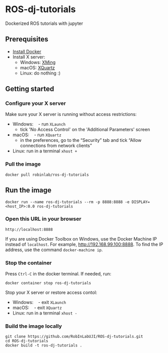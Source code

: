 # ROS-dj-tutorials 
Dockerized ROS tutorials with jupyter

## Prerequisites
* [Install Docker](https://docs.docker.com/install/)
* Install X server:
    - Windows: [XMing](http://www.straightrunning.com/XmingNotes/)
    - macOS: [XQuartz](https://www.xquartz.org/)
    - Linux: do nothing :)

## Getting started

### Configure your X server
Make sure your X server is running without access restrictions:
* Windows: 
    - run `XLaunch`
    - tick 'No Access Control' on the 'Additional Parameters' screen
* macOS:
    - run `XQuartz`
    - in the preferences, go to the “Security” tab and tick “Allow connections from network clients”
* Linux: run in a terminal `xhost +`

### Pull the image

    docker pull robinlab/ros-dj-tutorials
    
## Run the image

    docker run --name ros-dj-tutorials --rm -p 8888:8888 -e DISPLAY=<host_IP>:0.0 ros-dj-tutorials
    
### Open this URL in your browser

    http://localhost:8888

If you are using Docker Toolbox on Windows, use the Docker Machine IP instead of ``localhost``. For example, http://192.168.99.100:8888. To find the IP address, use the command ``docker-machine ip``.

### Stop the container

Press `Ctrl-C` in the docker terminal.
If needed, run:

    docker container stop ros-dj-tutorials

Stop your X server or restore access contol:
* Windows: 
    - exit `XLaunch`
* macOS:
    - exit `XQuartz`
* Linux: run in a terminal `xhost -`

### Build the image locally

    git clone https://github.com/RobInLabUJI/ROS-dj-tutorials.git
    cd ROS-dj-tutorials
    docker build -t ros-dj-tutorials .
